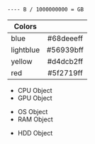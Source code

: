 ```
---- B / 1000000000 = GB   
```
| Colors        | |
| ------------- |:-------------:|
| blue | #68deeeff |
| lightblue | #56939bff |
| yellow | #d4dcb2ff |
| red | #5f2719ff |

* CPU Object
* GPU Object
+ OS Object
+ RAM Object
* HDD Object

